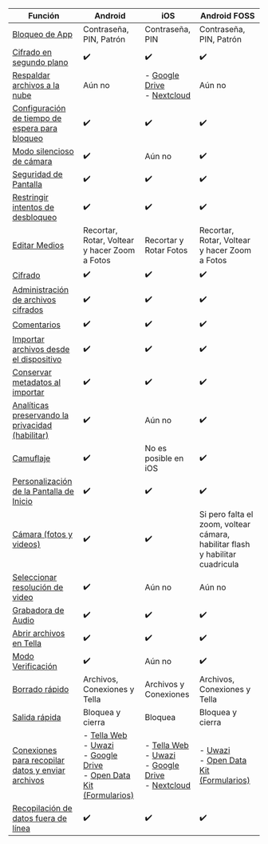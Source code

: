 
| **Función** | **Android**| **iOS** | **Android FOSS** |
|------|------|-----|-----|
|[Bloqueo de App](/features#app-lock)| Contraseña, PIN, Patrón|Contraseña, PIN | Contraseña, PIN, Patrón |
|[Cifrado en segundo plano](/features#background-encryption) | ✔️ | ✔️| ✔️ |
|[Respaldar archivos a la nube](/features#backup-files) | Aún no | - [Google Drive](/g-drive) <br />- [Nextcloud](/nextcloud)| Aún no |
|[Configuración de tiempo de espera para bloqueo](/features#lock-timeout-configuration)| ✔️| ✔️| ✔️ |
|[Modo silencioso de cámara](/features#camera-silent-mode)| ✔️| Aún no| ✔️ |
| [Seguridad de Pantalla](/features#screen-security)| ✔️| ✔️| ✔️ |
| [Restringir intentos de desbloqueo](features#restrict-unlocking-attempts)| ✔️| ✔️|  ✔️ |
| [Editar Medios](/features#edit-media)| Recortar, Rotar, Voltear y hacer Zoom a Fotos| Recortar y Rotar Fotos| Recortar, Rotar, Voltear y hacer Zoom a Fotos |
| [Cifrado](/features#encryption)| ✔️| ✔️| ✔️ |
| [Administración de archivos cifrados](/features#file-management)| ✔️ | ✔️ | ✔️ |
| [Comentarios](/features#feedback) | ✔️ | ✔️ | ✔️ |
| [Importar archivos desde el dispositivo](/features#import-files-from-device)| ✔️ | ✔️ | ✔️ |
| [Conservar metadatos al importar](/features#preserve-metadata-when-importing)| ✔️ | ✔️ |✔️ |
| [Analíticas preservando la privacidad (habilitar)](/features#privacy-preserving-analytics)| ✔️ | Aún no | ✔️ |
| [Camuflaje](/features#camouflage) | ✔️ | No es posible en iOS | ✔️ |
| [Personalización de la Pantalla de Inicio](/features#homescreen-customization) | ✔️ | ✔️ | ✔️ |
| [Cámara (fotos y videos)](/features#camera-photos-and-videos) | ✔️ | ✔️ | Si pero falta el zoom, voltear cámara, habilitar flash y habilitar cuadricula |
| [Seleccionar resolución de video](/features#select-video-resolution) | ✔️ | Aún no | Aún no |
| [Grabadora de Audio](/features#audio-recorder)| ✔️ | ✔️ | ✔️ |
| [Abrir archivos en Tella](/features#open-files-in-tella)| ✔️ | ✔️ | ✔️ |
| [Modo Verificación](/features#verification-mode)| ✔️ | Aún no | ✔️ |
| [Borrado rápido](/features#quick-delete)| Archivos, Conexiones y Tella | Archivos y Conexiones  | Archivos, Conexiones y Tella |
| [Salida rápida](/features#quick-exit)| Bloquea y cierra | Bloquea  | Bloquea y cierra  |
| [Conexiones para recopilar datos y enviar archivos](/features#connecting-to-servers) | - [Tella Web](/tella-web) <br />- [Uwazi](/uwazi) <br />- [Google Drive](/g-drive) <br />- [Open Data Kit (Formularios)](/odk) | - [Tella Web](/tella-web) <br />- [Uwazi](/uwazi) <br />- [Google Drive](/g-drive) <br />- [Nextcloud](/nextcloud) |  - [Uwazi](/uwazi) <br />- [Open Data Kit (Formularios)](/odk)  |
| [Recopilación de datos fuera de línea](/features#offline-data-collection) | ✔️ | ✔️ |  ✔️ |
